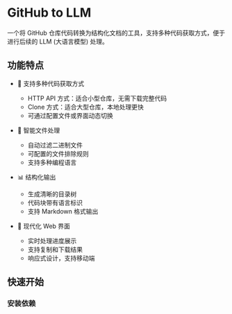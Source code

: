 # GitHub to LLM

一个将 GitHub 仓库代码转换为结构化文档的工具，支持多种代码获取方式，便于进行后续的 LLM (大语言模型) 处理。

## 功能特点

- 🔄 支持多种代码获取方式
  - HTTP API 方式：适合小型仓库，无需下载完整代码
  - Clone 方式：适合大型仓库，本地处理更快
  - 可通过配置文件或界面动态切换

- 📁 智能文件处理
  - 自动过滤二进制文件
  - 可配置的文件排除规则
  - 支持多种编程语言

- 📊 结构化输出
  - 生成清晰的目录树
  - 代码块带有语言标识
  - 支持 Markdown 格式输出

- 🎨 现代化 Web 界面
  - 实时处理进度展示
  - 支持复制和下载结果
  - 响应式设计，支持移动端

## 快速开始

### 安装依赖 